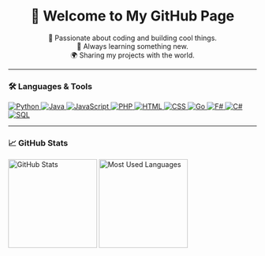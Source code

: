 <h1 align="center">👋 Welcome to My GitHub Page</h1>

<p align="center">
  🚀 Passionate about coding and building cool things.<br>
  🧠 Always learning something new.<br>
  🌍 Sharing my projects with the world.
</p>

---

<h3 align="left">🛠️ Languages & Tools</h3>

<p align="left">
  <a href="https://www.python.org/" target="_blank">
    <img src="https://img.shields.io/badge/Python-3670A0?style=for-the-badge&logo=python&logoColor=ffdd54" alt="Python"/>
  </a>
  <a href="https://www.java.com/" target="_blank">
    <img src="https://img.shields.io/badge/Java-ED8B00?style=for-the-badge&logo=java&logoColor=white" alt="Java"/>
  </a>
  <a href="https://developer.mozilla.org/en-US/docs/Web/JavaScript" target="_blank">
    <img src="https://img.shields.io/badge/JavaScript-F7DF1E?style=for-the-badge&logo=javascript&logoColor=black" alt="JavaScript"/>
  </a>
  <a href="https://www.php.net/" target="_blank">
    <img src="https://img.shields.io/badge/PHP-777BB4?style=for-the-badge&logo=php&logoColor=white" alt="PHP"/>
  </a>
  <a href="https://developer.mozilla.org/en-US/docs/Web/HTML" target="_blank">
    <img src="https://img.shields.io/badge/HTML5-E34F26?style=for-the-badge&logo=html5&logoColor=white" alt="HTML"/>
  </a>
  <a href="https://developer.mozilla.org/en-US/docs/Web/CSS" target="_blank">
    <img src="https://img.shields.io/badge/CSS3-1572B6?style=for-the-badge&logo=css3&logoColor=white" alt="CSS"/>
  </a>
  <a href="https://golang.org/" target="_blank">
    <img src="https://img.shields.io/badge/Go-00ADD8?style=for-the-badge&logo=go&logoColor=white" alt="Go"/>
  </a>
  <a href="https://fsharp.org/" target="_blank">
    <img src="https://img.shields.io/badge/F%23-378BBA?style=for-the-badge&logo=fsharp&logoColor=white" alt="F#"/>
  </a>
  <a href="https://learn.microsoft.com/en-us/dotnet/csharp/" target="_blank">
    <img src="https://img.shields.io/badge/C%23-239120?style=for-the-badge&logo=csharp&logoColor=white" alt="C#"/>
  </a>
  <a href="https://www.mysql.com/" target="_blank">
    <img src="https://img.shields.io/badge/SQL-4479A1?style=for-the-badge&logo=mysql&logoColor=white" alt="SQL"/>
  </a>
</p>

---

<h3>📈 GitHub Stats</h3>
<p align="left">
  <img src="https://github-readme-stats.vercel.app/api?username=jesus-retr0&show_icons=true&theme=tokyonight&cache_seconds=1" alt="GitHub Stats" height="180"/>

  <img src="https://github-readme-stats.vercel.app/api/top-langs/?username=jesus-retr0&layout=compact&theme=tokyonight&cache_seconds=1" alt="Most Used Languages" height="180"/>
</p>

